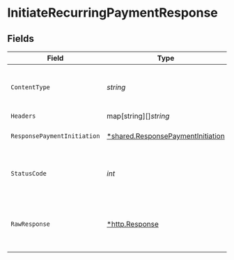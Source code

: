 # InitiateRecurringPaymentResponse


## Fields

| Field                                                                                 | Type                                                                                  | Required                                                                              | Description                                                                           |
| ------------------------------------------------------------------------------------- | ------------------------------------------------------------------------------------- | ------------------------------------------------------------------------------------- | ------------------------------------------------------------------------------------- |
| `ContentType`                                                                         | *string*                                                                              | :heavy_check_mark:                                                                    | HTTP response content type for this operation                                         |
| `Headers`                                                                             | map[string][]*string*                                                                 | :heavy_minus_sign:                                                                    | N/A                                                                                   |
| `ResponsePaymentInitiation`                                                           | [*shared.ResponsePaymentInitiation](../../models/shared/responsepaymentinitiation.md) | :heavy_minus_sign:                                                                    | HTTP/1.1 201 Created                                                                  |
| `StatusCode`                                                                          | *int*                                                                                 | :heavy_check_mark:                                                                    | HTTP response status code for this operation                                          |
| `RawResponse`                                                                         | [*http.Response](https://pkg.go.dev/net/http#Response)                                | :heavy_minus_sign:                                                                    | Raw HTTP response; suitable for custom response parsing                               |